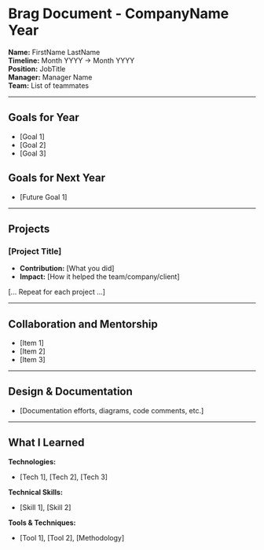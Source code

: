 # Brag Document - CompanyName Year

**Name:** FirstName LastName  
**Timeline:** Month YYYY → Month YYYY  
**Position:** JobTitle  
**Manager:** Manager Name  
**Team:** List of teammates

---

## Goals for Year

- [Goal 1]
- [Goal 2]
- [Goal 3]

## Goals for Next Year

- [Future Goal 1]

---

## Projects

### [Project Title]

- **Contribution:** [What you did]
- **Impact:** [How it helped the team/company/client]

[... Repeat for each project ...]

---

## Collaboration and Mentorship

- [Item 1]
- [Item 2]
- [Item 3]

---

## Design & Documentation

- [Documentation efforts, diagrams, code comments, etc.]

---

## What I Learned

**Technologies:**

- [Tech 1], [Tech 2], [Tech 3]

**Technical Skills:**

- [Skill 1], [Skill 2]

**Tools & Techniques:**

- [Tool 1], [Tool 2], [Methodology]

